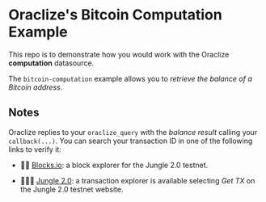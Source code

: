 # Oraclize's Bitcoin Computation Example

This repo is to demonstrate how you would work with the Oraclize **computation** datasource.

The `bitcoin-computation` example allows you to *retrieve the balance of a Bitcoin address*.

## Notes

Oraclize replies to your `oraclize_query` with the *balance result* calling your `callback(...)`.
You can search your transaction ID in one of the following links to verify it:

* :mag_right::ledger: [Blocks.io](https://jungle.bloks.io/): a block explorer for the Jungle 2.0 testnet.

* :palm_tree::lion::palm_tree: [Jungle 2.0](https://monitor.jungletestnet.io/#home): a transaction explorer is available selecting *Get TX* on the Jungle 2.0 testnet website.
